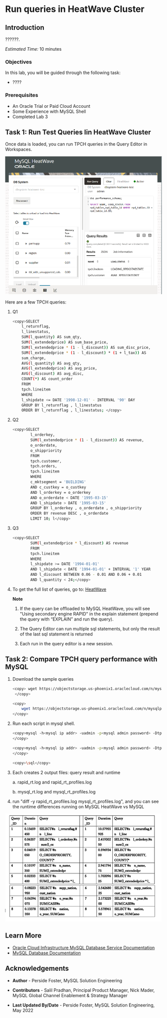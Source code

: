 # Run queries in HeatWave Cluster

## Introduction

??????.

_Estimated Time:_ 10 minutes

### Objectives

In this lab, you will be guided through the following task:

- ????

### Prerequisites

- An Oracle Trial or Paid Cloud Account
- Some Experience with MySQL Shell
- Completed Lab 3

## Task 1: Run Test Queries Iin HeatWave Cluster

Once data is loaded, you can run TPCH queries in the Query Editor in Workspaces.

![LOAD](./images/workspace-tpch-query.png "workspace tpch query")

Here are a few TPCH queries:

1. Q1

    ```bash
    <copy>SELECT
        l_returnflag,
        l_linestatus,
        SUM(l_quantity) AS sum_qty,
        SUM(l_extendedprice) AS sum_base_price,
        SUM(l_extendedprice * (1 - l_discount)) AS sum_disc_price,
        SUM(l_extendedprice * (1 - l_discount) * (1 + l_tax)) AS
        sum_charge,
        AVG(l_quantity) AS avg_qty,
        AVG(l_extendedprice) AS avg_price,
        AVG(l_discount) AS avg_disc,
        COUNT(*) AS count_order
        FROM
        tpch.lineitem
        WHERE
        l_shipdate <= DATE '1998-12-01' - INTERVAL '90' DAY
        GROUP BY l_returnflag , l_linestatus
        ORDER BY l_returnflag , l_linestatus; </copy>
    ```

2. Q2

    ```bash
    <copy>SELECT
            l_orderkey,
            SUM(l_extendedprice * (1 - l_discount)) AS revenue,
            o_orderdate,
            o_shippriority
            FROM
            tpch.customer,
            tpch.orders,
            tpch.lineitem
            WHERE
            c_mktsegment = 'BUILDING'
            AND c_custkey = o_custkey
            AND l_orderkey = o_orderkey
            AND o_orderdate < DATE '1995-03-15'
            AND l_shipdate > DATE '1995-03-15'
            GROUP BY l_orderkey , o_orderdate , o_shippriority
            ORDER BY revenue DESC , o_orderdate
            LIMIT 10; l</copy>
    ```

3. Q3

    ```bash
    <copy>SELECT
            SUM(l_extendedprice * l_discount) AS revenue
            FROM
            tpch.lineitem
            WHERE
            l_shipdate >= DATE '1994-01-01'
            AND l_shipdate < DATE '1994-01-01' + INTERVAL '1' YEAR
            AND l_discount BETWEEN 0.06 - 0.01 AND 0.06 + 0.01
            AND l_quantity < 24;</copy>
    ```

4. To get the full list of queries, go to:
        [HeatWave](https://github.com/oracle/heat)

    **Note**

    1. If the query can be offloaded to MySQL HeatWave, you will see "Using secondary
    engine RAPID" in the explain statement (prepend the query with “EXPLAIN” and run
    the query).

    2. The Query Editor can run multiple sql statements, but only the result of the last sql
    statement is returned

    3. Each run in the query editor is a new session.

## Task 2: Compare TPCH query performance with MySQL

1. Download the sample queries

    ```bash
    <copy> wget https://objectstorage.us-phoenix1.oraclecloud.com/n/mysqlpm/b/tpch/o/tpch_queries_rapid.sql
     </copy> 
    ```
  
    ```bash
    <copy>   
        wget https://objectstorage.us-phoenix1.oraclecloud.com/n/mysqlpm/b/tpch/o/tpch_queries_mysql.sql 
    </copy>
    ```

2. Run each script in mysql shell.

    ```bash
    <copy>mysql -h<mysql ip addr> -uadmin -p<mysql admin password> -Dtpch < tpch_queries_rapid.sql
    </copy>
    ```

    ```bash
    <copy>mysql -h<mysql ip addr> -uadmin -p<mysql admin password> -Dtpch <tpch_queries_mysql.sql
    </copy>
    ```

    ```bash
    <copy>\sql</copy>
    ```

3. Each creates 2 output files: query result and runtime

    a. rapid_rt.log and rapid_rt_profiles.log

    b. mysql_rt.log and mysql_rt_profiles.log   

4. run "diff -y rapid_rt_profiles.log mysql_rt_profiles.log", and you can see the runtime differences
running on MySQL HeatWave vs MySQL

![LOAD](./images/diff-table.png "diff table")

## Learn More

* [Oracle Cloud Infrastructure MySQL Database Service Documentation ](https://docs.cloud.oracle.com/en-us/iaas/MySQL-database)
* [MySQL Database Documentation](https://www.MySQL.com)

## Acknowledgements

- **Author** - Perside Foster, MySQL Solution Engineering

- **Contributors** - Salil Pradhan, Principal Product Manager,
Nick Mader, MySQL Global Channel Enablement & Strategy Manager
- **Last Updated By/Date** - Perside Foster, MySQL Solution Engineering, May 2022
